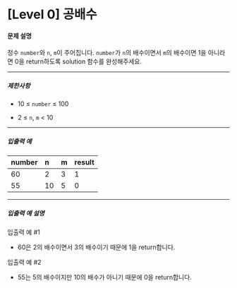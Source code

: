 # [Level 0] 공배수

#### 문제 설명

정수 ```number```와 ```n```, ```m```이 주어집니다. ```number```가 ```n```의 배수이면서 ```m```의 배수이면 1을 아니라면 0을 return하도록 solution 함수를 완성해주세요.

---

##### 제한사항

- 10 ≤ ```number``` ≤ 100

- 2 ≤ ```n```, ```m``` < 10

---

##### 입출력 예

|number|n|m|result|
|:----|:----|:----|:----|
|60|2|3|1|
|55|10|5|0|

---

##### 입출력 예 설명

입출력 예 #1

- 60은 2의 배수이면서 3의 배수이기 때문에 1을 return합니다.

입출력 예 #2

- 55는 5의 배수이지만 10의 배수가 아니기 때문에 0을 return합니다.
